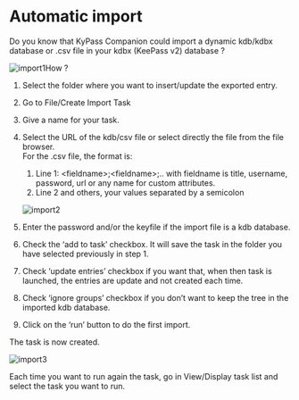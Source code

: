 # Automatic import

Do you know that KyPass Companion could import a dynamic kdb/kdbx database or .csv file in your kdbx \(KeePass v2\) database ?

![import1](https://i2.wp.com/www.kyuran.be/wp-content/uploads/2015/12/import1-150x150.png?resize=150%2C150)How ?

1. Select the folder where you want to insert/update the exported entry.
2. Go to File/Create Import Task
3. Give a name for your task.
4. Select the URL of the kdb/csv file or select directly the file from the file browser.  
   For the .csv file, the format is:

   1. Line 1: &lt;fieldname&gt;;&lt;fieldname&gt;;.. with fieldname is title, username, password, url or any name for custom attributes.
   2. Line 2 and others, your values separated by a semicolon

   ![import2](https://i2.wp.com/www.kyuran.be/wp-content/uploads/2015/12/import2-1024x737.png?resize=474%2C341)

5. Enter the password and/or the keyfile if the import file is a kdb database.
6. Check the ‘add to task’ checkbox. It will save the task in the folder you have selected previously in step 1.
7. Check ‘update entries’ checkbox if you want that, when then task is launched, the entries are update and not created each time.
8. Check ‘ignore groups’ checkbox if you don’t want to keep the tree in the imported kdb database.
9. Click on the ‘run’ button to do the first import.

The task is now created.

![import3](https://i2.wp.com/www.kyuran.be/wp-content/uploads/2015/12/import3-150x150.png?resize=150%2C150)

Each time you want to run again the task, go in View/Display task list and select the task you want to run.

